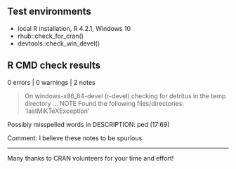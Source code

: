 ## Test environments
* local R installation, R 4.2.1, Windows 10
* rhub::check_for_cran()
* devtools::check_win_devel()

## R CMD check results

0 errors | 0 warnings | 2 notes

> On windows-x86_64-devel (r-devel)
  checking for detritus in the temp directory ... NOTE
  Found the following files/directories:
    'lastMiKTeXException'

  Possibly misspelled words in DESCRIPTION:
    ped (17:69)

  
Comment: I believe these notes to be spurious.

---
Many thanks to CRAN volunteers for your time and effort!
